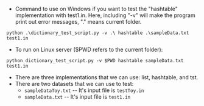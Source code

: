 - Command to use on Windows if you want to test the "hashtable" implementation with test1.in. Here, including "-v" will make the program print out error messages, ".\" means current folder.

` python .\dictionary_test_script.py -v .\ hashtable .\sampleData.txt test1.in `

- To run on Linux server ($PWD refers to the current folder):

` python dictionary_test_script.py -v $PWD hashtable sampleData.txt test1.in `

- There are three implementations that we can use: list, hashtable, and tst.
- There are two datasets that we can use to test: 
  - `sampleDataToy.txt` -- It's input file is `testToy.in`
  - `sampleData.txt` -- It's input file is `test1.in`
